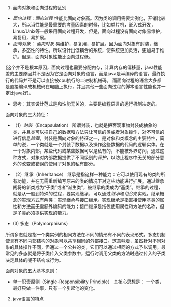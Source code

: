 1. 面向对象和面向过程的区别

+ *面向过程*：_面向过程_ 性能比面向对象高。因为类的调用需要实例化，开销比较大，所以当性能是最重要的考量因素的时候，比如单片机，嵌入式开发，Linux/Unix等一般采用面向过程开发，但是，面向过程没有面向对象易维护，易复用，易扩展。
+ *面向对象*： _面向对象_ 易维护，易复用，易扩展。因为面向对象有封装，继承，多态性的特性。所以设计出低耦合的系统，使系统更加灵活，更加易于维护。但是，面向对象性能比面向过程低。

(这个并不是根本原因，面向过程也需要分配内存，计算内存的偏移量，java性能差的主要原因并不是因为它是面向对象的语言，而是java是半编译的语言，最终执行的代码并不是可以直接被cpu执行的二进制机械码。  而面向过程的语言大多都是直接编译成机械码在电脑上执行，并且其他一些面向过程的脚本语言性能也并一定比java好)。
+ 思考：其实设计范式是和性能无关的，主要是编程语言的运行机制决定的。

面向对象的三大特征：
+ （1）*封装*（Encapsulation）
所谓封装，也就是把客观事物封装成抽象的类，并且类可以把自己的数据和方法只让可信的类或者对象操作，对不可信的进行信息*隐藏*，封装是面向对象的特征之一，是对象和类概念的主要特性，简单的说，一个类就是一个封装了数据以及操作这些数据的代码的逻辑实体。在一个对象内部，某些代码或某些数据可以是私有的，不能被外界访问，通过这种方式，对象对内部数据提供了不同级别的*保护*，以防止程序中无关的部分意外的改变或错误的使用了对象的私有部分。

+ （2）继承（Inheritance）
继承是指这样一种能力：它可以使用现有的类的所有功能，并在无需重新编写原来的类的情况下对这些功能进行扩展。通过继承闯将的新类成为“子类”或者“派生类”，被继承的类成为“基类”。继承的过程，就是从一般到特殊的过程，要实现继承，可以通过*继承*和*组合*来实现。继承概念的实现方式有两类：实现继承与接口继承。实现继承是指直接使用基类的属性和方法而无需额外编码的能力；接口继承是指仅使用属性和方法的名称，但是子类必须提供实现的能力。

+ (3) 多态（Polymorphisms）

所谓多态就是指一个类实例的相同方法在不同的情形有不同的表现形式。多态机制使具有不同内部结构的对象可以共享相同的外部接口。这意味着，虽然针对不同对象的具体操作不同，但通过一个公共的类，它们可以通过相同的方式予以调用。最常见的多态就是将子类传入父类参数中，运行时调用父类的方法时通过传入的子类决定具体的呢不结构或行为。

面向对象的五大基本原则：

+ 单一职责原则（Single-Responsibility Principle）
 其核心思想是： 一个类，最好只做一件事，只有一个引起他的变化。

2. java语言的特点


